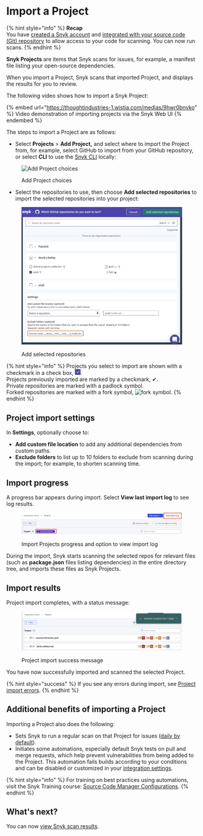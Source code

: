 # Import a Project

{% hint style="info" %}
**Recap**\
You have [created a Snyk account](create-a-snyk-account/) and [integrated with your source code (Git) repository](set-up-an-integration.md) to allow access to your code for scanning. You can now run scans.
{% endhint %}

**Snyk Projects** are items that Snyk scans for issues, for example, a manifest file listing your open-source dependencies.

When you import a Project, Snyk scans that imported Project, and displays the results for you to review.

The following video shows how to import a Snyk Project:

{% embed url="https://thoughtindustries-1.wistia.com/medias/9hwr0bnvko" %}
Video demonstration of importing projects via the Snyk Web UI
{% endembed %}

The steps to import a Project are as follows:

* Select **Projects** > **Add Project,** and select where to import the Project from, for example, select GitHub to import from your GitHub repository, or select **CLI** to use the [Snyk CLI](../../snyk-cli/) locally:

<figure><img src="../../.gitbook/assets/Screenshot 2022-07-26 at 10.06.54.png" alt="Add Project choices"><figcaption><p>Add Project choices</p></figcaption></figure>

* Select the repositories to use, then choose **Add selected repositories** to import the selected repositories into your project:

<figure><img src="../../.gitbook/assets/image (259).png" alt=""><figcaption><p>Add selected repositories</p></figcaption></figure>

{% hint style="info" %}
Projects you select to import are shown with a  checkmark in a check box, ![Check mark in a check box](<../../.gitbook/assets/image (463).png>).\
Projects previously imported are marked by a checkmark, ✔.\
Private repositories are marked with a padlock symbol.\
Forked repositories are marked with a fork symbol, ![fork symbol](https://snyk.zendesk.com/attachments/token/hMVzkgGQOikRoAtLSt0VtIMdo/?name=Screenshot+2023-05-11+at+23.15.46.png).
{% endhint %}

## Project import settings

In **Settings**, optionally choose to:

* **Add custom file location** to add any additional dependencies from custom paths.
* **Exclude folders** to list up to 10 folders to exclude from scanning during the import; for example, to shorten scanning time.

## Import progress

A progress bar appears during import. Select **View last import log** to see log results.

<figure><img src="../../.gitbook/assets/Screenshot 2023-01-23 at 13.23.59.png" alt="Import Projects progress and option to view import log"><figcaption><p>Import Projects progress and option to view import log</p></figcaption></figure>

During the import, Snyk starts scanning the selected repos for relevant files (such as **package.json** files listing dependencies) in the entire directory tree, and imports these files as Snyk Projects.

## Import results

Project import completes, with a status message:

<figure><img src="../../.gitbook/assets/Screenshot 2023-01-23 at 13.24.35.png" alt="Project import success message"><figcaption><p>Project import success message</p></figcaption></figure>

You have now successfully imported and scanned the selected Project.

{% hint style="success" %}
If you see any errors during import, see [Project import errors](https://support.snyk.io/hc/en-us/articles/360001373118).
{% endhint %}

## Additional benefits of importing a Project

Importing a Project also does the following:

* Sets Snyk to run a regular scan on that Project for issues ([daily by default](../../snyk-admin/manage-settings/usage-settings.md#projects)).
* Initiates some automations, especially default Snyk tests on pull and merge requests, which help prevent vulnerabilities from being added to the Project. This automation fails builds according to your conditions and can be disabled or customized in your [integration settings](../../integrations/git-repository-scm-integrations/).

{% hint style="info" %}
For training on best practices using automations, visit the Snyk Training course: [Source Code Manager Configurations](https://training.snyk.io/courses/source-code-manager-configurations).
{% endhint %}

## What's next?

You can now [view Snyk scan results](view-snyk-scan-results.md).
